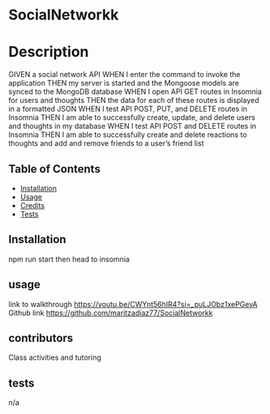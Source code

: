# SocialNetworkk

# Description
GIVEN a social network API
WHEN I enter the command to invoke the application
THEN my server is started and the Mongoose models are synced to the MongoDB database
WHEN I open API GET routes in Insomnia for users and thoughts
THEN the data for each of these routes is displayed in a formatted JSON
WHEN I test API POST, PUT, and DELETE routes in Insomnia
THEN I am able to successfully create, update, and delete users and thoughts in my database
WHEN I test API POST and DELETE routes in Insomnia
THEN I am able to successfully create and delete reactions to thoughts and add and remove friends to a user’s friend list
## Table of Contents
* [Installation](#installation)
* [Usage](#usage)
* [Credits](#contributors)
* [Tests](#tests)

## Installation
npm run start then head to insomnia
## usage
link to walkthrough
https://youtu.be/CWYnt56hIR4?si=_puLJObz1xePGeyA
Github link
https://github.com/maritzadiaz77/SocialNetworkk 
## contributors
Class activities and tutoring
## tests
n/a